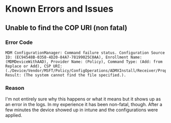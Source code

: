 # Known Errors and Issues

## Unable to find the COP URI (non fatal)
### Error Code
```
MDM ConfigurationManager: Command failure status. Configuration Source ID: (EC94548B-0358-4D20-84A7-78199025C0AA), Enrollment Name: (MDMDeviceWithAAD), Provider Name: (Policy), Command Type: (Add: from Replace or Add), CSP URI: (./Device/Vendor/MSFT/Policy/ConfigOperations/ADMXInstall/Receiver/Properties/Policy/FakePolicy/Version), Result: (The system cannot find the file specified.).
```
### Reason
I'm not entirely sure why this happens or what it means but it shows up as an error in the logs. In my experience it has been non-fatal, though. After a few minutes the device showed up in intune and the configurations were applied. 
